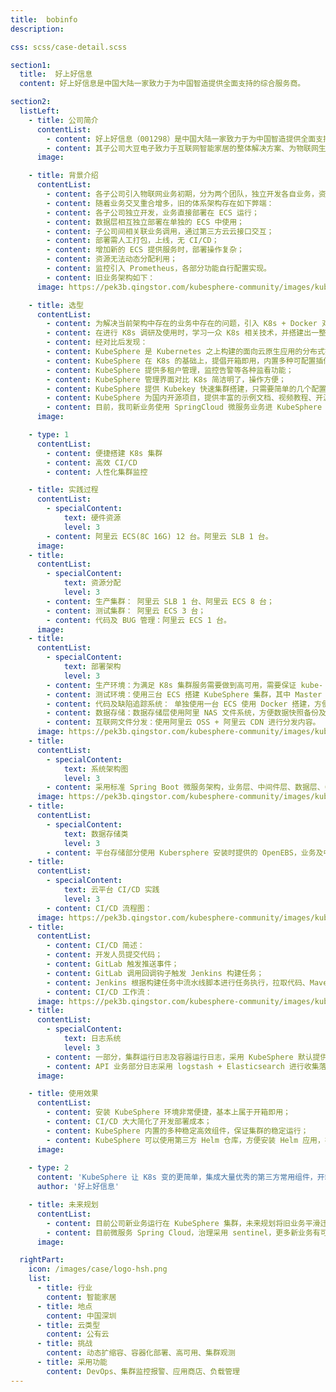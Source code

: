 ```yaml
---
title:  bobinfo
description:

css: scss/case-detail.scss

section1:
  title:  好上好信息
  content: 好上好信息是中国大陆一家致力于为中国智造提供全面支持的综合服务商。

section2:
  listLeft:
    - title: 公司简介
      contentList:
        - content: 好上好信息（001298）是中国大陆一家致力于为中国智造提供全面支持的综合服务商。总部位于深圳，员工 500 多人，旗下拥有北高智、天午、大豆、蜜连和泰舸等子公司。主营业务包括电子元器件分销、物联网产品设计及芯片定制业务。好上好信息采用“集团大平台+子公司业务自主”的运营模式，各个子公司在业务层面独立经营和管理，在仓储物流、资金信贷、IT 信息系统、方案设计等后台资源方面全面共享。
        - content: 其子公司大豆电子致力于互联网智能家居的整体解决方案、为物联网生态提供蓝牙模组、WIFI 模组等定制化组件，蜜连科技提供物联网整体方案开发，主要为共享产品赋能，如共享单车、共享充电宝、共享纸巾机、共享咖啡机、环保塑料袋取袋机等。
      image: 

    - title: 背景介绍
      contentList:
        - content: 各子公司引入物联网业务初期，分为两个团队，独立开发各自业务，资源分配上也是以满足当前业务需求为主，要求能快速开发功能，快速上线，人员投入相对较多，因项目开发较早，技术选型相互独立，系统架构独立设计，大豆电子以 Spring Boot 为主，蜜连科技以 Python Flask 为主，搭配 Golang 做中间件消息处理。
        - content: 随着业务交叉重合增多，旧的体系架构存在如下弊端：
        - content: 各子公司独立开发，业务直接部署在 ECS 运行；
        - content: 数据层相互独立部署在单独的 ECS 中使用；
        - content: 子公司间相关联业务调用，通过第三方云云接口交互；
        - content: 部署需人工打包，上线，无 CI/CD；
        - content: 增加新的 ECS 提供服务时，部署操作复杂；
        - content: 资源无法动态分配利用；
        - content: 监控引入 Prometheus，各部分功能自行配置实现。
        - content: 旧业务架构如下：
      image: https://pek3b.qingstor.com/kubesphere-community/images/kubesphere-hsh-1.png

    - title: 选型
      contentList:
        - content: 为解决当前架构中存在的业务中存在的问题，引入 K8s + Docker 对现有容器进行改造，同时进行新业务扩展。
        - content: 在进行 K8s 调研及使用时，学习一众 K8s 相关技术，并搭建出一整套的 K8s 集群进行测试对比，K8s 官方提供的管理平台，操作方式繁杂，搭建过程比较复杂，在研究 K8s 的过程中，通过网络分享了解到 KubeSphere 平台。
        - content: 经对比后发现：
        - content: KubeSphere 是 Kubernetes 之上构建的面向云原生应用的分布式操作系统,包含了 K8s 所能实现的所有功能；
        - content: KubeSphere 在 K8s 的基础上，提倡开箱即用，内置多种可配置插件，为使用者提供相对最优解决方案；
        - content: KubeSphere 提供多租户管理，监控告警等各种监看功能；
        - content: KubeSphere 管理界面对比 K8s 简洁明了，操作方便；
        - content: KubeSphere 提供 Kubekey 快速集群搭建，只需要简单的几个配置修改，便可完成 K8s 集群，KubeSphere 管理页面等众多复杂的安装部署工作；
        - content: KubeSphere 为国内开源项目，提供丰富的示例文档、视频教程、开源社区等，出现问题时更快速的找到解决方案。
        - content: 目前，我司新业务使用 SpringCloud 微服务业务进 KubeSphere 生产集群、KubeSphere 测试集群来满足我司业务的开展，使用 GitLab+Harbor+KubeSphere 提供的 DevOps，实现 CI/CD，实现快速部署，高效监看。
      image: 

    - type: 1
      contentList:
        - content: 便捷搭建 K8s 集群 
        - content: 高效 CI/CD 
        - content: 人性化集群监控

    - title: 实践过程
      contentList:
        - specialContent:
            text: 硬件资源
            level: 3
        - content: 阿里云 ECS(8C 16G) 12 台。阿里云 SLB 1 台。
      image: 
    - title:
      contentList:
        - specialContent:
            text: 资源分配
            level: 3
        - content: 生产集群： 阿里云 SLB 1 台、阿里云 ECS 8 台；
        - content: 测试集群： 阿里云 ECS 3 台；
        - content: 代码及 BUG 管理：阿里云 ECS 1 台。
      image: 
    - title:
      contentList:
        - specialContent:
            text: 部署架构
            level: 3
        - content: 生产环境：为满足 K8s 集群服务需要做到高可用，需要保证 kube- apiserver 的 HA ，使用了阿里云 SLB 的方式进行高可用配置，具体部署结构如图；
        - content: 测试环境：使用三台 ECS 搭建 KubeSphere 集群，其中 Master 同时做 worker 节点使用(不推荐)；
        - content: 代码及缺陷追踪系统： 单独使用一台 ECS 使用 Docker 搭建，方便迁移与维护，为集团内所有技术开发人员提供 Git Server 及 mantis 服务；
        - content: 数据存储：数据存储层使用阿里 NAS 文件系统，方便数据快照备份及容量扩展；
        - content: 互联网文件分发：使用阿里云 OSS + 阿里云 CDN 进行分发内容。
      image: https://pek3b.qingstor.com/kubesphere-community/images/kubesphere-hsh-2.png
    - title:
      contentList:
        - specialContent:
            text: 系统架构图
            level: 3
        - content: 采用标准 Spring Boot 微服务架构，业务层、中间件层、数据层、CI/CD 均使用 KubeSphere 进行部署，使用 K8s 标准存储类进行数据存储，中间件及数据层的配置数据及加密数据，则使用 K8s 配置字典和保密字典。
      image: https://pek3b.qingstor.com/kubesphere-community/images/kubesphere-hsh-3.png
    - title:
      contentList:
        - specialContent:
            text: 数据存储类
            level: 3
        - content: 平台存储部分使用 Kubersphere 安装时提供的 OpenEBS，业务及中间件数据均采用阿里 NAS 使用，方便业务数据备份。
    - title:
      contentList:
        - specialContent:
            text: 云平台 CI/CD 实践
            level: 3
        - content: CI/CD 流程图：
      image: https://pek3b.qingstor.com/kubesphere-community/images/kubesphere-hsh-4.png
    - title:
      contentList:
        - content: CI/CD 简述：
        - content: 开发人员提交代码；
        - content: GitLab 触发推送事件；
        - content: GitLab 调用回调钩子触发 Jenkins 构建任务；
        - content: Jenkins 根据构建任务中流水线脚本进行任务执行，拉取代码、Maven 编译、Docker 构建、Docker 推送 Harbor、执行部署脚本、企业微信通知。
        - content: CI/CD 工作流：
      image: https://pek3b.qingstor.com/kubesphere-community/images/kubesphere-hsh-5.png
    - title:
      contentList:
        - specialContent:
            text: 日志系统
            level: 3
        - content: 一部分，集群运行日志及容器运行日志，采用 KubeSphere 默认提供的 ES 进行收集存储；
        - content: API 业务部分日志采用 logstash + Elasticsearch 进行收集落盘，采用 Kibana 进行日志读取及查看。
      image: 

    - title: 使用效果
      contentList:
        - content: 安装 KubeSphere 环境非常便捷，基本上属于开箱即用；
        - content: CI/CD 大大简化了开发部署成本；
        - content: KubeSphere 内置的多种稳定高效组件，保证集群的稳定运行；
        - content: KubeSphere 可以使用第三方 Helm 仓库，方便安装 Helm 应用，在安装中间件上，简化了原有的编写 yml 文件的过程。
      image: 
    
    - type: 2
      content: 'KubeSphere 让 K8s 变的更简单，集成大量优秀的第三方常用组件，开箱即用，省去了第三方组件选型及安装，大大降低了从 0 到 K8s 集群运行的难度。'
      author: '好上好信息'

    - title: 未来规划
      contentList:
        - content: 目前公司新业务运行在 KubeSphere 集群，未来规划将旧业务平滑迁移进 KubeSphere 集群；
        - content: 目前微服务 Spring Cloud，治理采用 sentinel，更多新业务有可能选用 Golang 开发，届时会使用的网关的无侵入功能。
      image: 

  rightPart:
    icon: /images/case/logo-hsh.png
    list:
      - title: 行业
        content: 智能家居
      - title: 地点
        content: 中国深圳
      - title: 云类型
        content: 公有云
      - title: 挑战
        content: 动态扩缩容、容器化部署、高可用、集群观测
      - title: 采用功能
        content: DevOps、集群监控报警、应用商店、负载管理
---
```

